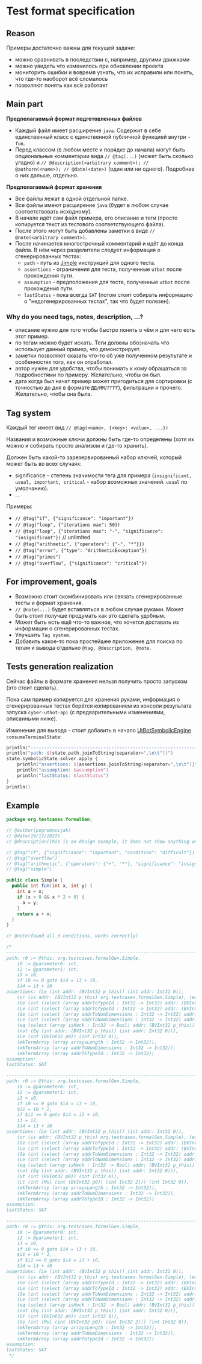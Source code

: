 # Test format specification

## Reason

Примеры достаточно важны для текущей задачи:
- можно сравнивать в последствии с, например, другими движками
- можно увидеть что изменилось при обновлении проекта
- мониторить ошибки и вовремя узнать, что их исправили или понять, что где-то наоборот всё сломалось
- позволяют понять как всё работает

## Main part

**Предполагаемый формат подготовленных файлов**
- Каждый файл имеет расширение `java`. Содержит в себе единственный класс с единственной публичной функцией внутри - `fun`.
- Перед классом (в любом месте и порядке до начала) могут быть опциональные комментарии вида `// @tag(...)` (может быть сколько угодно) и `// @description(<arbitrary comment>); // @authorn(<name>); // @date(<date>)` (один или ни одного).  Подробнее о них дальше, отдельно.

**Предполагаемый формат хранения**
- Все файлы лежат в одной отдельной папке.
- Все файлы имеют расширение `java` (будет в любом случае соответствовать исходному).
- В начале идёт сам файл примера, его описание и теги (просто копируется текст из тестового соответствующего файла).
- После этого могут быть добавлены заметки в виде `// @note(<arbitrary comment>)`.
- После начинается многострочный комментарий и идёт до конца файла. В нём через разделители следует информация о сгенерированных тестах:
  - `path` - путь из [Jimple](../abstract/Jimple.md) инструкций для одного теста.
  - `assertions` - ограничения для теста, полученные `utbot` после прохождения пути.
  - `assumption` - предположения для теста, полученные `utbot` после прохождения пути.
  - `lastStatus` - пока всегда `SAT` (потом стоит собирать информацию о "недогенерированных тестах", так что будет полезен).

### Why do you need tags, notes, description, ...?

- описание нужно для того чтобы быстро понять о чём и для чего есть этот пример.
- по тегам можно будет искать. Теги должны обозначать что использует данный пример, что демонстрирует.
- заметки позволяют сказать что-то об уже полученном результате и особенностях того, как он отработал.
- автор нужен для удобства, чтобы понимать к кому обращаться за подробностями по примеру. Желательно, чтобы он был.
- дата когда был начат пример может пригодиться для сортировки (с точностью до дня в формате `ДД/ММ/ГГГГ`), фильтрации и прочего. Желательно, чтобы она была.

## Tag system

Каждый тег имеет вид `// @tag(<name>, {<key>: <value>, ...})`

Названия и возможные ключи должны быть где-то определены (хотя их можно и собирать просто анализом и где-то хранить).

Должен быть какой-то зарезервированный набор ключей, который может быть во всех случаях:
- significance - степень значимости тега для примера (`insignificant, usual, important, critical` - набор возможных значений. `usual` по умолчанию).
- ...

Примеры:
- `// @tag("if", {"significance": "important"})`
- `// @tag("loop", {"iterations max": 50})`
- `// @tag("loop", {"iterations max": "-", "significance": "insignificant"})`  // unlimited
- `// @tag("arithmetic", {"operators": {"-", "*"}})`
- `// @tag("error", {"type": "ArithmeticException"})`
- `// @tag("primes")`
- `// @tag("overflow", {"significance": "critical"})`

## For improvement, goals

- Возможно стоит скомбинировать или связать сгенерированные тесты и формат хранения.
- `// @note(...)` будет вставляться в любом случае руками. Может быть стоит получше продумать как это сделать удобным.
- Может быть есть ещё что-то важное, что хочется доставать из информации о сгенерированных тестах.
- Улучшить `Tag system`.
- Добавить какое-то пока простейшее приложение для поиска по тегам и вывода отдельно `@tag, @description, @note`.

## Tests generation realization

[//]: #TODO (Tests generation realization)

Сейчас файлы в формате хранения нельзя получить просто запуском (это стоит сделать). 

Пока сам пример копируется для хранения руками, информация о сгенерированных тестах берётся копированием из консоли результата запуска `cyber-utbot-api` (с предварительными изменениями, описанными ниже).

Изменение для вывода - стоит добавить в начало [UtBotSymbolicEngine](../utbot-framework/src/main/kotlin/org/utbot/engine/UtBotSymbolicEngine.kt) `consumeTerminalState`:

```kotlin
println("----------------------------------------------------------------------------------------------------")
println("path: ${state.path.joinToString(separator=",\n\t")}")
state.symbolicState.solver.apply {
    println("assertions: ${assertions.joinToString(separator=",\n\t")}")
    println("assumption: $assumption")
    println("lastStatus: $lastStatus")
}
println()
```

## Example

```java
package org.testcases.formalGen;

// @author(pogrebnoijak)
// @date(19/12/2022)
// @description(This is an design example, it does not show anything worthwhile)

// @tag("if", {"significance": "important", "condition": "difficult"})`
// @tag("overflow")`
// @tag("arithmetic", {"operators": {"+", "*"}, "significance": "insignificant"})
// @tag("simple")`

public class Simple {
  public int fun(int x, int y) {
    int a = x;
    if (x > 0 && x * 2 < 0) {
      a = y;
    }
    return a + x;
  }
}

// @note(found all 3 conditions, works correctly)

/*
----------------------------------------------------------------------------------------------------
path: r0 := @this: org.testcases.formalGen.Simple,
	i0 := @parameter0: int,
	i2 := @parameter1: int,
	i3 = i0,
	if i0 <= 0 goto $i4 = i3 + i0,
	$i4 = i3 + i0
assertions: (Le (int addr: (BVInt32 p_this)) (int addr: Int32 0)),
	(or (is addr: (BVInt32 p_this) org.testcases.formalGen.Simple), (eq addr: (BVInt32 p_this) addr: Int32 0)),
	(Ge (int (select (array addrToTypeId : Int32 -> Int32) addr: (BVInt32 p_this))) (int Int32 0)),
	(Le (int (select (array addrToTypeId : Int32 -> Int32) addr: (BVInt32 p_this))) (int Int32 4486)),
	(Ge (int (select (array addrToNumDimensions : Int32 -> Int32) addr: (BVInt32 p_this))) (int Int32 0)),
	(Le (int (select (array addrToNumDimensions : Int32 -> Int32) addr: (BVInt32 p_this))) (int Int32 4)),
	(eq (select (array isMock : Int32 -> Bool) addr: (BVInt32 p_this)) false),
	(not (Eq (int addr: (BVInt32 p_this)) (int addr: Int32 0))),
	(Le (int (BVInt32 p0)) (int Int32 0)),
	(mkTermArray (array arraysLength : Int32 -> Int32)),
	(mkTermArray (array addrToNumDimensions : Int32 -> Int32)),
	(mkTermArray (array addrToTypeId : Int32 -> Int32))
assumption:
lastStatus: SAT

----------------------------------------------------------------------------------------------------
path: r0 := @this: org.testcases.formalGen.Simple,
	i0 := @parameter0: int,
	i2 := @parameter1: int,
	i3 = i0,
	if i0 <= 0 goto $i4 = i3 + i0,
	$i1 = i0 * 2,
	if $i1 >= 0 goto $i4 = i3 + i0,
	i3 = i2,
	$i4 = i3 + i0
assertions: (Le (int addr: (BVInt32 p_this)) (int addr: Int32 0)),
	(or (is addr: (BVInt32 p_this) org.testcases.formalGen.Simple), (eq addr: (BVInt32 p_this) addr: Int32 0)),
	(Ge (int (select (array addrToTypeId : Int32 -> Int32) addr: (BVInt32 p_this))) (int Int32 0)),
	(Le (int (select (array addrToTypeId : Int32 -> Int32) addr: (BVInt32 p_this))) (int Int32 4486)),
	(Ge (int (select (array addrToNumDimensions : Int32 -> Int32) addr: (BVInt32 p_this))) (int Int32 0)),
	(Le (int (select (array addrToNumDimensions : Int32 -> Int32) addr: (BVInt32 p_this))) (int Int32 4)),
	(eq (select (array isMock : Int32 -> Bool) addr: (BVInt32 p_this)) false),
	(not (Eq (int addr: (BVInt32 p_this)) (int addr: Int32 0))),
	(Gt (int (BVInt32 p0)) (int Int32 0)),
	(Lt (int (Mul (int (BVInt32 p0)) (int Int32 2))) (int Int32 0)),
	(mkTermArray (array arraysLength : Int32 -> Int32)),
	(mkTermArray (array addrToNumDimensions : Int32 -> Int32)),
	(mkTermArray (array addrToTypeId : Int32 -> Int32))
assumption:
lastStatus: SAT

----------------------------------------------------------------------------------------------------
path: r0 := @this: org.testcases.formalGen.Simple,
	i0 := @parameter0: int,
	i2 := @parameter1: int,
	i3 = i0,
	if i0 <= 0 goto $i4 = i3 + i0,
	$i1 = i0 * 2,
	if $i1 >= 0 goto $i4 = i3 + i0,
	$i4 = i3 + i0
assertions: (Le (int addr: (BVInt32 p_this)) (int addr: Int32 0)),
	(or (is addr: (BVInt32 p_this) org.testcases.formalGen.Simple), (eq addr: (BVInt32 p_this) addr: Int32 0)),
	(Ge (int (select (array addrToTypeId : Int32 -> Int32) addr: (BVInt32 p_this))) (int Int32 0)),
	(Le (int (select (array addrToTypeId : Int32 -> Int32) addr: (BVInt32 p_this))) (int Int32 4486)),
	(Ge (int (select (array addrToNumDimensions : Int32 -> Int32) addr: (BVInt32 p_this))) (int Int32 0)),
	(Le (int (select (array addrToNumDimensions : Int32 -> Int32) addr: (BVInt32 p_this))) (int Int32 4)),
	(eq (select (array isMock : Int32 -> Bool) addr: (BVInt32 p_this)) false),
	(not (Eq (int addr: (BVInt32 p_this)) (int addr: Int32 0))),
	(Gt (int (BVInt32 p0)) (int Int32 0)),
	(Ge (int (Mul (int (BVInt32 p0)) (int Int32 2))) (int Int32 0)),
	(mkTermArray (array arraysLength : Int32 -> Int32)),
	(mkTermArray (array addrToNumDimensions : Int32 -> Int32)),
	(mkTermArray (array addrToTypeId : Int32 -> Int32))
assumption:
lastStatus: SAT
 */
```
